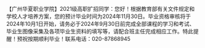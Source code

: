 【广州华夏职业学院】2021级高职扩招同学：您好！根据教育部有关文件规定和学校人才培养方案，您的预计毕业时间为2024年11月30日。毕业资格审核将于2024年10月1日开始，请务必于2024年9月30日前完成全部课程的学习和考试、毕业生图像采集及各项毕业生资料的填写等，请配合班主任完成相应工作。特此提醒！预祝按期顺利毕业！联系电话：020-87868945